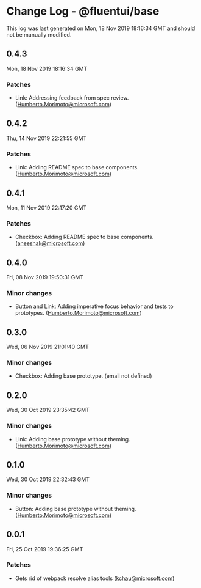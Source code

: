 # Change Log - @fluentui/base

This log was last generated on Mon, 18 Nov 2019 18:16:34 GMT and should not be manually modified.

## 0.4.3
Mon, 18 Nov 2019 18:16:34 GMT

### Patches

- Link: Addressing feedback from spec review. (Humberto.Morimoto@microsoft.com)
## 0.4.2
Thu, 14 Nov 2019 22:21:55 GMT

### Patches

- Link: Adding README spec to base components. (Humberto.Morimoto@microsoft.com)
## 0.4.1
Mon, 11 Nov 2019 22:17:20 GMT

### Patches

- Checkbox: Adding README spec to base components. (aneeshak@microsoft.com)
## 0.4.0
Fri, 08 Nov 2019 19:50:31 GMT

### Minor changes

- Button and Link: Adding imperative focus behavior and tests to prototypes. (Humberto.Morimoto@microsoft.com)
## 0.3.0
Wed, 06 Nov 2019 21:01:40 GMT

### Minor changes

- Checkbox: Adding base prototype. (email not defined)
## 0.2.0
Wed, 30 Oct 2019 23:35:42 GMT

### Minor changes

- Link: Adding base prototype without theming. (Humberto.Morimoto@microsoft.com)
## 0.1.0
Wed, 30 Oct 2019 22:32:43 GMT

### Minor changes

- Button: Adding base prototype without theming. (Humberto.Morimoto@microsoft.com)
## 0.0.1
Fri, 25 Oct 2019 19:36:25 GMT

### Patches

- Gets rid of webpack resolve alias tools (kchau@microsoft.com)